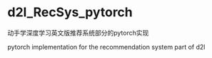 # d2l_RecSys_pytorch
动手学深度学习英文版推荐系统部分的pytorch实现

pytorch implementation for the recommendation system part of d2l
